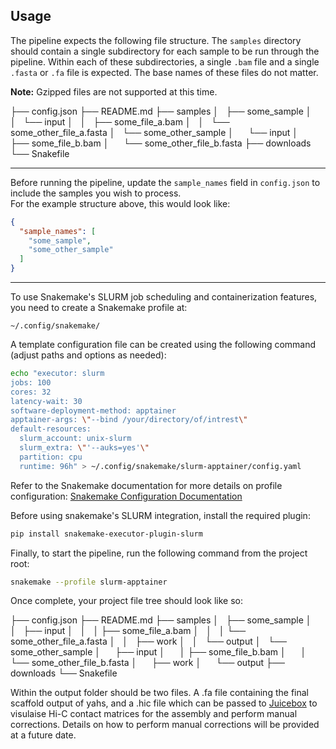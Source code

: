 ## Usage

The pipeline expects the following file structure. The `samples` directory should contain a single subdirectory for each sample to be run through the pipeline. Within each of these subdirectories, a single `.bam` file and a single `.fasta` or `.fa` file is expected. The base names of these files do not matter.  

**Note:** Gzipped files are not supported at this time.

├── config.json
├── README.md
├── samples
│   ├── some_sample
│   │   └── input
│   │       ├── some_file_a.bam
│   │       └── some_other_file_a.fasta
│   └── some_other_sample
│       └── input
│           ├── some_file_b.bam
│           └── some_other_file_b.fasta
├── downloads
└── Snakefile

---

Before running the pipeline, update the `sample_names` field in `config.json` to include the samples you wish to process.  
For the example structure above, this would look like:

```json
{
  "sample_names": [
    "some_sample",
    "some_other_sample"
  ]
}
```

---

To use Snakemake's SLURM job scheduling and containerization features, you need to create a Snakemake profile at:

`~/.config/snakemake/`

A template configuration file can be created using the following command (adjust paths and options as needed):

```bash
echo "executor: slurm
jobs: 100
cores: 32
latency-wait: 30
software-deployment-method: apptainer
apptainer-args: \"--bind /your/directory/of/intrest\"
default-resources:
  slurm_account: unix-slurm
  slurm_extra: \"'--auks=yes'\"
  partition: cpu
  runtime: 96h" > ~/.config/snakemake/slurm-apptainer/config.yaml
```

Refer to the Snakemake documentation for more details on profile configuration:
[Snakemake Configuration Documentation](https://snakemake.readthedocs.io/en/stable/snakefiles/configuration.html)


Before using snakemake's SLURM integration, install the required plugin:

```bash
pip install snakemake-executor-plugin-slurm
```


Finally, to start the pipeline, run the following command from the project root:


```bash
snakemake --profile slurm-apptainer
```

Once complete, your project file tree should look like so:

├── config.json
├── README.md
├── samples
│   ├── some_sample
│   │   ├── input
│   │   │   ├── some_file_a.bam
│   │   │   └── some_other_file_a.fasta
│   │   ├── work
│   │   └── output
│   └── some_other_sample
│       ├── input
│       │   ├── some_file_b.bam
│       │   └── some_other_file_b.fasta
│       ├── work
│       └── output
├── downloads
└── Snakefile

Within the output folder should be two files. A .fa file containing the final scaffold output of yahs, and a .hic file which can be passed to [Juicebox](https://github.com/aidenlab/Juicebox/wiki/Download) to visulaise Hi-C contact matrices for the assembly and perform manual corrections. Details on how to perform manual corrections will be provided at a future date.
